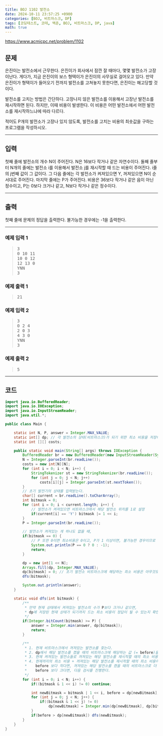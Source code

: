 ```yaml
---
title: BOJ 1102 발전소
date: 2024-10-11 23:57:25 +0900
categories: [BOJ, 비트마스크, DP]
tags: [코딩테스트, 코테, 백준, BOJ, 비트마스크, DP, java]
math: true
---
```


<https://www.acmicpc.net/problem/1102>

## 문제

은진이는 발전소에서 근무한다. 은진이가 회사에서 잠깐 잘 때마다, 몇몇 발전소가 고장이난다. 게다가, 지금 은진이의 보스 형택이가 은진이의 사무실로 걸어오고 있다. 만약 은진이가 형택이가 들어오기 전까지 발전소를 고쳐놓지 못한다면, 은진이는 해고당할 것이다.

발전소를 고치는 방법은 간단하다. 고장나지 않은 발전소를 이용해서 고장난 발전소를 재시작하면 된다. 하지만, 이때 비용이 발생한다. 이 비용은 어떤 발전소에서 어떤 발전소를 재시작하느냐에 따라 다르다.

적어도 P개의 발전소가 고장나 있지 않도록, 발전소를 고치는 비용의 최솟값을 구하는 프로그램을 작성하시오.

---

## 입력

첫째 줄에 발전소의 개수 N이 주어진다. N은 16보다 작거나 같은 자연수이다. 둘째 줄부터 N개의 줄에는 발전소 i를 이용해서 발전소 j를 재시작할 때 드는 비용이 주어진다. i줄의 j번째 값이 그 값이다. 그 다음 줄에는 각 발전소가 켜져있으면 Y, 꺼져있으면 N이 순서대로 주어진다. 마지막 줄에는 P가 주어진다. 비용은 36보다 작거나 같은 음이 아닌 정수이고, P는 0보다 크거나 같고, N보다 작거나 같은 정수이다.

---

## 출력

첫째 줄에 문제의 정답을 출력한다. 불가능한 경우에는 -1을 출력한다.

---

### 예제 입력 1

> <pre>
> 3
> 0 10 11
> 10 0 12
> 12 13 0
> YNN
> 3
> </pre>

### 예제 출력 1

> <pre>
> 21
> </pre>

### 예제 입력 2

> <pre>
> 3
> 0 2 4
> 2 0 3
> 4 3 0
> YNN
> 3
> </pre>

### 예제 출력 2

> <pre>
> 5
> </pre>

---

## 코드

```java
import java.io.BufferedReader;
import java.io.IOException;
import java.io.InputStreamReader;
import java.util.*;

public class Main {

    static int N, P, answer = Integer.MAX_VALUE;
    static int[] dp; // 각 발전소의 상태(비트마스크)가 되기 위한 최소 비용을 저장하는 배열
    static int [][] costs;

    public static void main(String[] args) throws IOException {
        BufferedReader br = new BufferedReader(new InputStreamReader(System.in));
        N = Integer.parseInt(br.readLine());
        costs = new int[N][N];
        for (int i = 0; i < N; i++) {
            StringTokenizer st = new StringTokenizer(br.readLine());
            for (int j = 0; j < N; j++)
                costs[i][j] = Integer.parseInt(st.nextToken());
        }
        // 초기 발전기의 상태를 입력받는다.
        char[] current = br.readLine().toCharArray();
        int bitmask = 0;
        for (int i = 0; i < current.length; i++) {
            // 발전소가 켜져있으면 비트마스크에서 해당 발전소 위치를 1로 설정
            if(current[i] == 'Y') bitmask |= 1 << i;
        }
        P = Integer.parseInt(br.readLine());

        // 발전소가 켜져있는 게 하나도 없을 때,
        if(bitmask == 0) {
            // P 또한 0이면 최소비용은 0이고, P가 1 이상이면, 불가능한 경우이므로 -1을 출력
            System.out.println(P == 0 ? 0 : -1);
            return;
        }

        dp = new int[1 << N];
        Arrays.fill(dp, Integer.MAX_VALUE);
        dp[bitmask] = 0; // 초기 발전소 비트마스크에 해당하는 최소 비용은 아무것도 고치지 않았으므로 0
        dfs(bitmask);

        System.out.println(answer);
    }

    static void dfs(int bitmask) {
        /**
         * 만약 현재 상태에서 켜져있는 발전소의 수가 P보다 크거나 같으면,
         * dp에 저장된 현재 상태가 되기까지 드는 최소 비용이 정답이 될 수 있는지 확인
         */
        if(Integer.bitCount(bitmask) >= P) {
            answer = Integer.min(answer, dp[bitmask]);
            return;
        }

        /**
         * 1. 현재 비트마스크에서 꺼져있는 발전소를 찾는다.
         * 2. dp에서 해당 발전소를 켰을 때의 비트마스크에 해당하는 값 (= before)을 기억해둔다.
         * 3. 현재 켜져있는 발전소들로 꺼져있는 해당 발전소를 재시작할 때의 최소 비용을 계산한다.
         * 4. 현재까지의 최소 비용 + 꺼져있는 해당 발전소를 재시작할 때의 최소 비용이
         *    before 보다 작다면, 꺼져있는 해당 발전소를 켰을 때의 비트마스크로 더 탐색을 진행하고
         *    before 보다 크다면, 다음 검사를 진행한다.
         */
        for (int i = 0; i < N; i++) {
            if((bitmask & 1 << i) != 0) continue;

            int newBitmask = bitmask | 1 << i, before = dp[newBitmask];
            for (int j = 0; j < N; j++) {
                if((bitmask & 1 << j) != 0)
                    dp[newBitmask] = Integer.min(dp[newBitmask], dp[bitmask] + costs[j][i]);
            }
            if(before > dp[newBitmask]) dfs(newBitmask);
        }
    }
}
```
